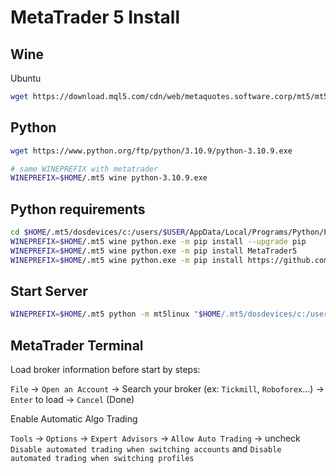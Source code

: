# MetaTrader 5 Install
## Wine
Ubuntu
```sh
wget https://download.mql5.com/cdn/web/metaquotes.software.corp/mt5/mt5ubuntu.sh ; chmod +x mt5ubuntu.sh ; ./mt5ubuntu.sh
```

## Python
```sh
wget https://www.python.org/ftp/python/3.10.9/python-3.10.9.exe

# same WINEPREFIX with metatrader
WINEPREFIX=$HOME/.mt5 wine python-3.10.9.exe
```

## Python requirements
```sh
cd $HOME/.mt5/dosdevices/c:/users/$USER/AppData/Local/Programs/Python/Python310-32/
WINEPREFIX=$HOME/.mt5 wine python.exe -m pip install --upgrade pip
WINEPREFIX=$HOME/.mt5 wine python.exe -m pip install MetaTrader5
WINEPREFIX=$HOME/.mt5 wine python.exe -m pip install https://github.com/AwesomeTrading/mt5linux/archive/master.zip
```

## Start Server
```sh
WINEPREFIX=$HOME/.mt5 python -m mt5linux "$HOME/.mt5/dosdevices/c:/users/$USER/AppData/Local/Programs/Python/Python310-32/python.exe"
```

## MetaTrader Terminal
Load broker information before start by steps:
    
`File` -> `Open an Account` -> Search your broker (ex: `Tickmill`, `Roboforex`...) -> `Enter` to load -> `Cancel` (Done)

Enable Automatic Algo Trading

`Tools` -> `Options` -> `Expert Advisors` -> `Allow Auto Trading` -> uncheck `Disable automated trading when switching accounts` and `Disable automated trading when switching profiles`